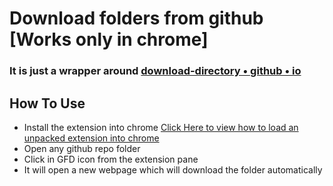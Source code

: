 # Download folders from github [Works only in chrome]

### It is just a wrapper around  [download-directory • github • io](https://download-directory.github.io/)

## How To Use
- Install the extension into chrome [Click Here to view how to load an unpacked extension into chrome](https://webkul.com/blog/how-to-install-the-unpacked-extension-in-chrome/)
- Open any github repo folder
- Click in GFD icon from the extension pane
- It will open a new webpage which will download the folder automatically